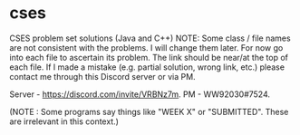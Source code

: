# cses
CSES problem set solutions (Java and C++)
NOTE: Some class / file names are not consistent with the problems. I will change them later.
For now go into each file to ascertain its problem. The link should be near/at the top of each file.
If I made a mistake (e.g. partial solution, wrong link, etc.) please contact me through this Discord server or via PM.

Server - https://discord.com/invite/VRBNz7m. PM - WW92030#7524.

(NOTE : Some programs say things like "WEEK X" or "SUBMITTED". These are irrelevant in this context.)
